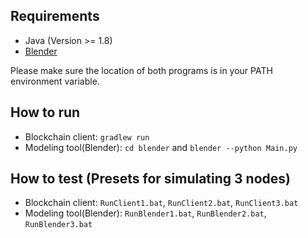 ## Requirements
- Java (Version >= 1.8)
- [Blender](https://www.blender.org/)

Please make sure the location of both programs is in your PATH environment variable.

## How to run
- Blockchain client: `gradlew run`
- Modeling tool(Blender): `cd blender` and `blender --python Main.py`

## How to test (Presets for simulating 3 nodes)
- Blockchain client: `RunClient1.bat`, `RunClient2.bat`, `RunClient3.bat`
- Modeling tool(Blender): `RunBlender1.bat`, `RunBlender2.bat`, `RunBlender3.bat`

